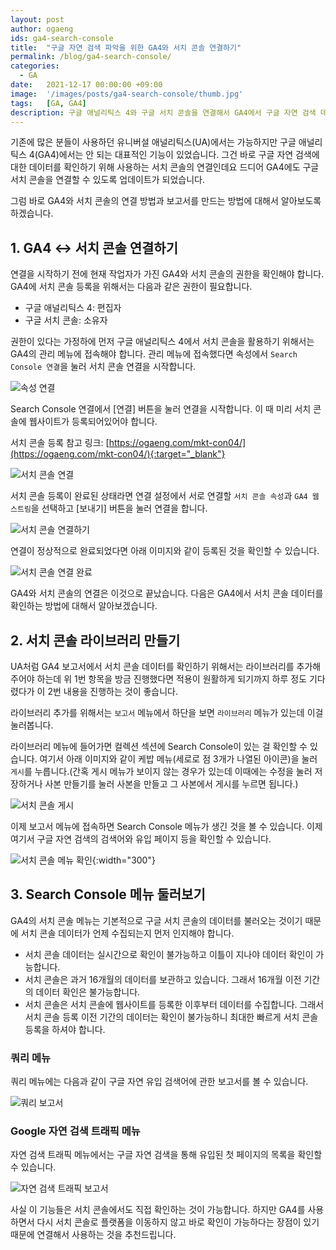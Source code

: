 ```yaml
---
layout: post
author: ogaeng
ids: ga4-search-console
title:  "구글 자연 검색 파악을 위한 GA4와 서치 콘솔 연결하기"
permalink: /blog/ga4-search-console/
categories:
  - GA
date:   2021-12-17 00:00:00 +09:00
image:  '/images/posts/ga4-search-console/thumb.jpg'
tags:   [GA, GA4]
description: 구글 애널리틱스 4와 구글 서치 콘솔을 연결해서 GA4에서 구글 자연 검색 데이터를 확인해보세요.
---
```


기존에 많은 분들이 사용하던 유니버설 애널리틱스(UA)에서는 가능하지만 구글 애널리틱스 4(GA4)에서는 안 되는 대표적인 기능이 있었습니다. 그건 바로 구글 자연 검색에 대한 데이터를 확인하기 위해 사용하는 서치 콘솔의 연결인데요 드디어 GA4에도 구글 서치 콘솔을 연결할 수 있도록 업데이트가 되었습니다.

그럼 바로 GA4와 서치 콘솔의 연결 방법과 보고서를 만드는 방법에 대해서 알아보도록 하겠습니다.

## 1. GA4 ↔ 서치 콘솔 연결하기

연결을 시작하기 전에 현재 작업자가 가진 GA4와 서치 콘솔의 권한을 확인해야 합니다. GA4에 서치 콘솔 등록을 위해서는 다음과 같은 권한이 필요합니다.

- 구글 애널리틱스 4: 편집자
- 구글 서치 콘솔: 소유자

권한이 있다는 가정하에 먼저 구글 애널리틱스 4에서 서치 콘솔을 활용하기 위해서는 GA4의 관리 메뉴에 접속해야 합니다. 관리 메뉴에 접속했다면 속성에서 `Search Console 연결`을 눌러 서치 콘솔 연결을 시작합니다.

![속성 연결](/images/posts/ga4-search-console/01.png)

Search Console 연결에서 [연결] 버튼을 눌러 연결을 시작합니다. 이 때 미리 서치 콘솔에 웹사이트가 등록되어있어야 합니다.

서치 콘솔 등록 참고 링크: [https://ogaeng.com/mkt-con04/](https://ogaeng.com/mkt-con04/){:target="_blank"}

![서치 콘솔 연결](/images/posts/ga4-search-console/02.png)

서치 콘솔 등록이 완료된 상태라면 연결 설정에서 서로 연결할 `서치 콘솔 속성`과 `GA4 웹 스트림`을 선택하고 [보내기] 버튼을 눌러 연결을 합니다.

![서치 콘솔 연결하기](/images/posts/ga4-search-console/03.png)

연결이 정상적으로 완료되었다면 아래 이미지와 같이 등록된 것을 확인할 수 있습니다.

![서치 콘솔 연결 완료](/images/posts/ga4-search-console/04.png)

GA4와 서치 콘솔의 연결은 이것으로 끝났습니다. 다음은 GA4에서 서치 콘솔 데이터를 확인하는 방법에 대해서 알아보겠습니다.

## 2. 서치 콘솔 라이브러리 만들기

UA처럼 GA4 보고서에서 서치 콘솔 데이터를 확인하기 위해서는 라이브러리를 추가해 주어야 하는데 위 1번 항목을 방금 진행했다면 적용이 원활하게 되기까지 하루 정도 기다렸다가 이 2번 내용을 진행하는 것이 좋습니다.

라이브러리 추가를 위해서는 `보고서` 메뉴에서 하단을 보면 `라이브러리` 메뉴가 있는데 이걸 눌러봅니다.

라이브러리 메뉴에 들어가면 컬렉션 섹션에 Search Console이 있는 걸 확인할 수 있습니다. 여기서 아래 이미지와 같이 케밥 메뉴(세로로 점 3개가 나열된 아이콘)을 눌러 `게시`를 누릅니다.(간혹 게시 메뉴가 보이지 않는 경우가 있는데 이때에는 수정을 눌러 저장하거나 사본 만들기를 눌러 사본을 만들고 그 사본에서 게시를 누르면 됩니다.)

![서치 콘솔 게시](/images/posts/ga4-search-console/05.png)

이제 보고서 메뉴에 접속하면 Search Console 메뉴가 생긴 것을 볼 수 있습니다. 이제 여기서 구글 자연 검색의 검색어와 유입 페이지 등을 확인할 수 있습니다.

![서치 콘솔 메뉴 확인](/images/posts/ga4-search-console/06.png){:width="300"}

## 3. Search Console 메뉴 둘러보기

GA4의 서치 콘솔 메뉴는 기본적으로 구글 서치 콘솔의 데이터를 불러오는 것이기 때문에 서치 콘솔 데이터가 언제 수집되는지 먼저 인지해야 합니다.

- 서치 콘솔 데이터는 실시간으로 확인이 불가능하고 이틀이 지나야 데이터 확인이 가능합니다.
- 서치 콘솔은 과거 16개월의 데이터를 보관하고 있습니다. 그래서 16개월 이전 기간의 데이터 확인은 불가능합니다.
- 서치 콘솔은 서치 콘솔에 웹사이트를 등록한 이후부터 데이터를 수집합니다. 그래서 서치 콘솔 등록 이전 기간의 데이터는 확인이 불가능하니 최대한 빠르게 서치 콘솔 등록을 하셔야 합니다.

### 쿼리 메뉴

쿼리 메뉴에는 다음과 같이 구글 자연 유입 검색어에 관한 보고서를 볼 수 있습니다.

![쿼리 보고서](/images/posts/ga4-search-console/07.png)

### Google 자연 검색 트래픽 메뉴

자연 검색 트래픽 메뉴에서는 구글 자연 검색을 통해 유입된 첫 페이지의 목록을 확인할 수 있습니다.

![자연 검색 트래픽 보고서](/images/posts/ga4-search-console/08.png)

사실 이 기능들은 서치 콘솔에서도 직접 확인하는 것이 가능합니다. 하지만 GA4를 사용하면서 다시 서치 콘솔로 플랫폼을 이동하지 않고 바로 확인이 가능하다는 장점이 있기 때문에 연결해서 사용하는 것을 추천드립니다.
